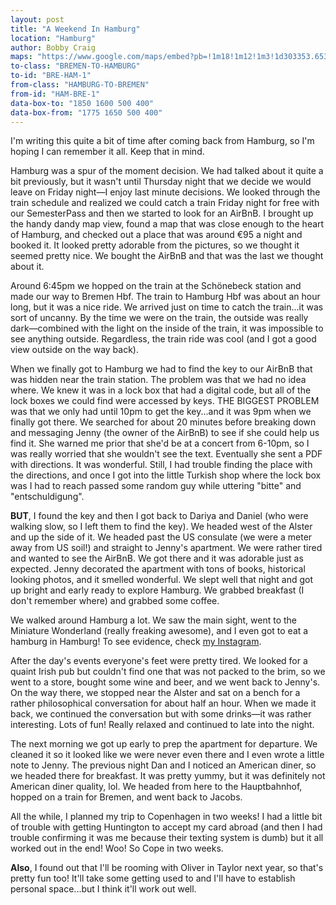 ```yaml
---
layout: post
title: "A Weekend In Hamburg"
location: "Hamburg"
author: Bobby Craig
maps: "https://www.google.com/maps/embed?pb=!1m18!1m12!1m3!1d303353.6535048598!2d9.647641133011428!3d53.558652555786374!2m3!1f0!2f0!3f0!3m2!1i1024!2i768!4f13.1!3m3!1m2!1s0x47b161837e1813b9%3A0x4263df27bd63aa0!2sHamburg%2C+Germany!5e0!3m2!1sen!2sus!4v1486305590870"
to-class: "BREMEN-TO-HAMBURG"
to-id: "BRE-HAM-1"
from-class: "HAMBURG-TO-BREMEN"
from-id: "HAM-BRE-1"
data-box-to: "1850 1600 500 400"
data-box-from: "1775 1650 500 400"
---
```


<div class="{{ page.to-class }}" data-from="{% if page.data-box-from %}{{ page.data-box-from }}{% endif %}" data-to="{% if page.data-box-to %}{{ page.data-box-to }}{% endif %}">
<p>I'm writing this quite a bit of time after coming back from Hamburg, so I'm hoping I can remember it all. Keep that in mind.</p>

<p>Hamburg was a spur of the moment decision. We had talked about it quite a bit previously, but it wasn't until Thursday night that we decide we would leave on Friday night&mdash;I enjoy last minute decisions. We looked through the train schedule and realized we could catch a train Friday night for free with our SemesterPass and then we started to look for an AirBnB. I brought up the handy dandy map view, found a map that was close enough to the heart of Hamburg, and checked out a place that was around &euro;95 a night and booked it. It looked pretty adorable from the pictures, so we thought it seemed pretty nice. We bought the AirBnB and that was the last we thought about it.</p>

<p>Around 6:45pm we hopped on the train at the Sch&#246;nebeck station and made our way to Bremen Hbf. The train to Hamburg Hbf was about an hour long, but it was a nice ride. We arrived just on time to catch the train...it was sort of uncanny. By the time we were on the train, the outside was really dark&mdash;combined with the light on the inside of the train, it was impossible to see anything outside. Regardless, the train ride was cool (and I got a good view outside on the way back).</p>
</div>

<p>When we finally got to Hamburg we had to find the key to our AirBnB that was hidden near the train station. The problem was that we had no idea where. We knew it was in a lock box that had a digital code, but all of the lock boxes we could find were accessed by keys. THE BIGGEST PROBLEM was that we only had until 10pm to get the key...and it was 9pm when we finally got there. We searched for about 20 minutes before breaking down and messaging Jenny (the owner of the AirBnB) to see if she could help us find it. She warned me prior that she'd be at a concert from 6-10pm, so I was really worried that she wouldn't see the text. Eventually she sent a PDF with directions. It was wonderful. Still, I had trouble finding the place with the directions, and once I got into the little Turkish shop where the lock box was I had to reach passed some random guy while uttering "bitte" and "entschuldigung".</p>

<p><strong>BUT</strong>, I found the key and then I got back to Dariya and Daniel (who were walking slow, so I left them to find the key). We headed west of the Alster and up the side of it. We headed past the US consulate (we were a meter away from US soil!) and straight to Jenny's apartment. We were rather tired and wanted to see the AirBnB. We got there and it was adorable just as expected. Jenny decorated the apartment with tons of books, historical looking photos, and it smelled wonderful. We slept well that night and got up bright and early ready to explore Hamburg. We grabbed breakfast (I don't remember where) and grabbed some coffee.</p>

<p>We walked around Hamburg a lot. We saw the main sight, went to the Miniature Wonderland (really freaking awesome), and I even got to eat a hamburg in Hamburg! To see evidence, check <a href="http://instagram.com/bobbylcraig">my Instagram</a>.</p>

<p>After the day's events everyone's feet were pretty tired. We looked for a quaint Irish pub but couldn't find one that was not packed to the brim, so we went to a store, bought some wine and beer, and we went back to Jenny's. On the way there, we stopped near the Alster and sat on a bench for a rather philosophical conversation for about half an hour. When we made it back, we continued the conversation but with some drinks&mdash;it was rather interesting. Lots of fun! Really relaxed and continued to late into the night.</p>

<div class="{{ page.from-class }}" data-from="{% if page.data-box-to %}{{ page.data-box-to }}{% endif %}" data-to="{% if page.data-box-from %}{{ page.data-box-from }}{% endif %}">
<p>The next morning we got up early to prep the apartment for departure. We cleaned it so it looked like we were never even there and I even wrote a little note to Jenny. The previous night Dan and I noticed an American diner, so we headed there for breakfast. It was pretty yummy, but it was definitely not American diner quality, lol. We headed from here to the Hauptbahnhof, hopped on a train for Bremen, and went back to Jacobs.</p>

<p>All the while, I planned my trip to Copenhagen in two weeks! I had a little bit of trouble with getting Huntington to accept my card abroad (and then I had trouble confirming it was me because their texting system is dumb) but it all worked out in the end! Woo! So Cope in two weeks.</p>

<p><strong>Also</strong>, I found out that I'll be rooming with Oliver in Taylor next year, so that's pretty fun too! It'll take some getting used to and I'll have to establish personal space...but I think it'll work out well.</p>
</div>
